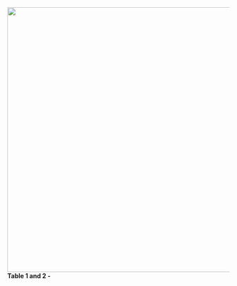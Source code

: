 <img src="user-images.githubusercontent.com/49490001/115525653-947a5400-a28f-11eb-94c0-b7c0f4269aab" width="600">
<div id="fig-caption">
<b> Table 1 and 2 -</b> 
</div>
